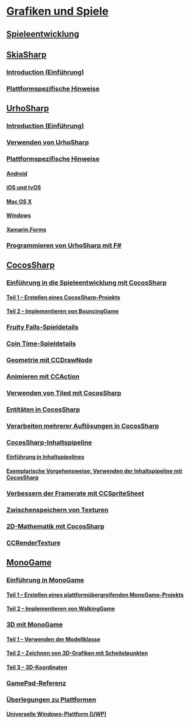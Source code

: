 # [Grafiken und Spiele](index.yml)
## [Spieleentwicklung](game-development/index.md)
## [SkiaSharp](skiasharp/index.md)
### [Introduction (Einführung)](skiasharp/introduction.md)
### [Plattformspezifische Hinweise](skiasharp/platform.md)
## [UrhoSharp](urhosharp/index.md)
### [Introduction (Einführung)](urhosharp/introduction.md)
### [Verwenden von UrhoSharp](urhosharp/using.md)
### [Plattformspezifische Hinweise](urhosharp/platform/index.md)
#### [Android](urhosharp/platform/android.md)
#### [iOS und tvOS](urhosharp/platform/ios.md)
#### [Mac OS X](urhosharp/platform/mac.md)
#### [Windows](urhosharp/platform/windows.md)
#### [Xamarin.Forms](urhosharp/platform/xamarin-forms.md)
### [Programmieren von UrhoSharp mit F#](urhosharp/fsharp.md)
## [CocosSharp](cocossharp/index.md)
### [Einführung in die Spieleentwicklung mit CocosSharp](cocossharp/first-game/index.md)
#### [Teil 1 – Erstellen eines CocosSharp-Projekts](cocossharp/first-game/part1.md)
#### [Teil 2 – Implementieren von BouncingGame](cocossharp/first-game/part2.md)
### [Fruity Falls-Spieldetails](cocossharp/fruity-falls.md)
### [Coin Time-Spieldetails](cocossharp/cointime.md)
### [Geometrie mit CCDrawNode](cocossharp/ccdrawnode.md)
### [Animieren mit CCAction](cocossharp/ccaction.md)
### [Verwenden von Tiled mit CocosSharp](cocossharp/tiled.md)
### [Entitäten in CocosSharp](cocossharp/entities.md)
### [Verarbeiten mehrerer Auflösungen in CocosSharp](cocossharp/resolutions.md)
### [CocosSharp-Inhaltspipeline](cocossharp/content-pipeline/index.md)
#### [Einführung in Inhaltspipelines](cocossharp/content-pipeline/introduction.md)
#### [Exemplarische Vorgehensweise: Verwenden der Inhaltspipeline mit CocosSharp](cocossharp/content-pipeline/walkthrough.md)
### [Verbessern der Framerate mit CCSpriteSheet](cocossharp/ccspritesheet.md)
### [Zwischenspeichern von Texturen](cocossharp/texture-cache.md)
### [2D-Mathematik mit CocosSharp](cocossharp/math.md)
### [CCRenderTexture](cocossharp/ccrendertexture.md)
## [MonoGame](monogame/index.md)
### [Einführung in MonoGame](monogame/introduction/index.md)
#### [Teil 1 – Erstellen eines plattformübergreifenden MonoGame-Projekts](monogame/introduction/part1.md)
#### [Teil 2 – Implementieren von WalkingGame](monogame/introduction/part2.md)
### [3D mit MonoGame](monogame/3d/index.md)
#### [Teil 1 – Verwenden der Modellklasse](monogame/3d/part1.md)
#### [Teil 2 – Zeichnen von 3D-Grafiken mit Scheitelpunkten](monogame/3d/part2.md)
#### [Teil 3 – 3D-Koordinaten](monogame/3d/part3.md)
### [GamePad-Referenz](monogame/input.md)
### [Überlegungen zu Plattformen](monogame/platforms/index.md)
#### [Universelle Windows-Plattform (UWP)](monogame/platforms/uwp.md)
